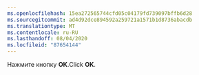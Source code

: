 ```yaml
---
ms.openlocfilehash: 15ea272565744cfd05c04179fd739097bffb6d28
ms.sourcegitcommit: ad4d92dce894592a259721a1571b1d8736abacdb
ms.translationtype: MT
ms.contentlocale: ru-RU
ms.lasthandoff: 08/04/2020
ms.locfileid: "87654144"
---
```

<span data-ttu-id="46e36-101">Нажмите кнопку **ОК**.</span><span class="sxs-lookup"><span data-stu-id="46e36-101">Click **OK**.</span></span>
